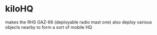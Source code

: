 # kiloHQ
 makes the RHS GAZ-66 (deployable radio mast one) also deploy various objects nearby to form a sort of mobile HQ
